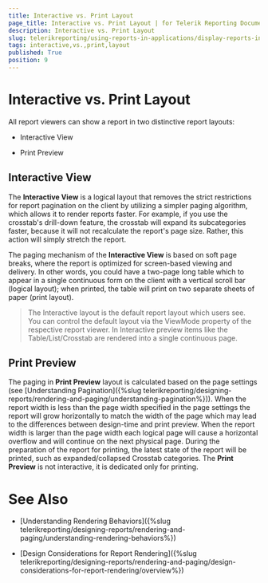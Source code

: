 ```yaml
---
title: Interactive vs. Print Layout
page_title: Interactive vs. Print Layout | for Telerik Reporting Documentation
description: Interactive vs. Print Layout
slug: telerikreporting/using-reports-in-applications/display-reports-in-applications/interactive-vs.-print-layout
tags: interactive,vs.,print,layout
published: True
position: 9
---
```


# Interactive vs. Print Layout



All report viewers can show a report in two distinctive report layouts:       

* Interactive View

* Print Preview

## Interactive View

The __Interactive View__ is a logical layout that removes the strict restrictions for report pagination on the client by utilizing a           simpler paging algorithm, which allows it to render reports faster. For example, if you use the crosstab's drill-down feature, the           crosstab will expand its subcategories faster, because it will not recalculate the report's page size. Rather, this action will           simply stretch the report.         

The paging mechanism of the __Interactive View__ is based on soft page breaks, where the report is optimized for screen-based viewing and delivery. In other           words, you could have a two-page long table which to appear in a single continuous form on the client with a vertical scroll bar           (logical layout); when printed, the table will print on two separate sheets of paper (print layout).         

> The Interactive layout is the default report layout which users see. You can control the default layout via the ViewMode             property of the respective report viewer. In Interactive preview items like the Table/List/Crosstab are rendered into a single continuous page.           

## Print Preview

The paging in __Print Preview__ layout is calculated based on the page settings           (see [Understanding Pagination]({%slug telerikreporting/designing-reports/rendering-and-paging/understanding-pagination%})).           When the report width is less than the page width specified in the page settings the report will grow horizontally to match the width of the page           which may lead to the differences between design-time and print preview.           When the report width is larger than the page width each logical page will cause a horizontal overflow and will continue on the next physical page.           During the preparation of the report for printing, the latest state of the report will be printed, such as expanded/collapsed Crosstab categories.           The __Print Preview__ is not interactive, it is dedicated only for printing.         


# See Also

 

* [Understanding Rendering Behaviors]({%slug telerikreporting/designing-reports/rendering-and-paging/understanding-rendering-behaviors%})

 

* [Design Considerations for Report Rendering]({%slug telerikreporting/designing-reports/rendering-and-paging/design-considerations-for-report-rendering/overview%})

